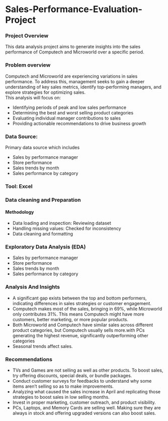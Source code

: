 # Sales-Performance-Evaluation-Project
### Project Overview
This data analysis project aims to generate insights into the sales performance of Computech and Microworld over a specific period.
### Problem overview
Computech and Microworld are experiencing variations in sales performance. To address this, management seeks to gain a deeper understanding of key sales metrics, identify top-performing managers, and explore strategies for optimizing sales.  
This analysis will focus on:  
- Identifying periods of peak and low sales performance  
- Determining the best and worst selling product categories  
- Evaluating individual manager contributions to sales  
- Providing actionable recommendations to drive business growth
### Data Source: 
Primary data source which includes
-	Sales by performance manager
-	Store performance
-	Sales trends by month
-	Sales performance by category
### Tool: Excel
### Data cleaning and Preparation
#### Methodology
-	Data loading and inspection: Reviewing dataset
-	Handling missing values: Checked for inconsistency
-	Data cleaning and formatting
### Exploratory Data Analysis (EDA)
-	Sales by performance manager
-	Store performance
-	Sales trends by month
-	Sales performance by category
### Analysis And Insights
-	A significant gap exists between the top and bottom performers, indicating differences in sales strategies or customer engagement.
-	Computech makes most of the sales, bringing in 69%, while Microworld only contributes 31%. This means Computech might have more customers, better marketing, or more popular products.
-	Both Microworld and Computech have similar sales across different product categories, but Computech usually sells more.with PCs generating the highest revenue, significantly outperforming other categories
-	Seasonal trends affect sales.
### Recommendations
-	TVs and Games are not selling as well as other products. To boost sales, try offering discounts, special deals, or bundle packages. 
-	Conduct customer surveys for feedbacks to understand why some items aren’t selling so as to make improvements.
-	Analyzing what caused the sales increase in April and replicating those strategies to boost sales in low selling months.
-	Invest in proper marketing, customer outreach, and product visibility.
-	PCs, Laptops, and Memory Cards are selling well. Making sure they are always in stock and offering upgraded versions can also boost sales.

